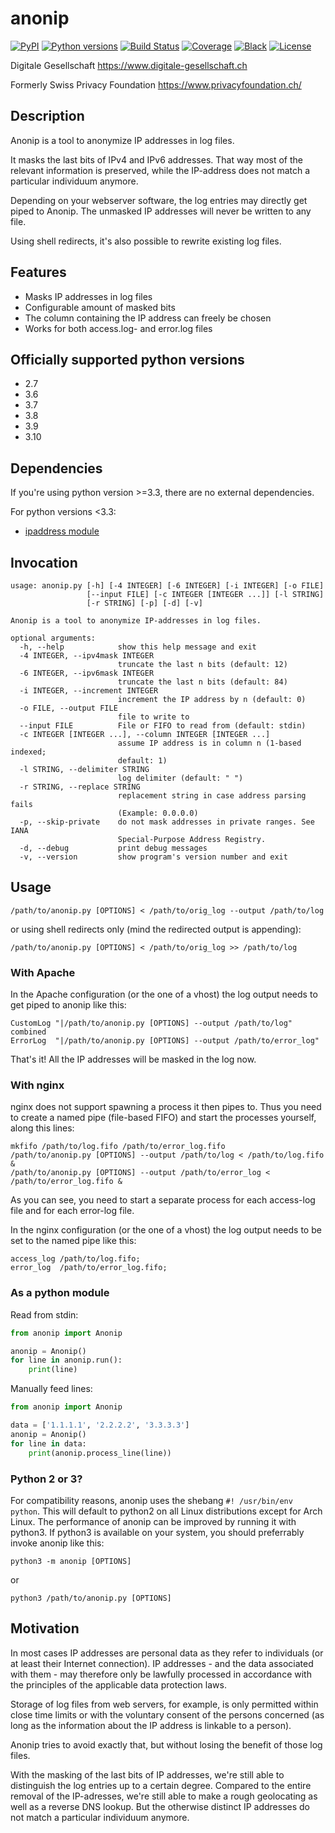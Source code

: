 # anonip

[![PyPI](https://img.shields.io/pypi/v/anonip.svg)](https://pypi.org/project/anonip/)
[![Python versions](https://img.shields.io/pypi/pyversions/anonip.svg)](https://pypi.org/project/anonip/)
[![Build Status](https://github.com/DigitaleGesellschaft/Anonip/workflows/Tests/badge.svg)](https://github.com/DigitaleGesellschaft/Anonip/actions?query=workflow%3ATests)
[![Coverage](https://img.shields.io/badge/coverage-100%25-brightgreen.svg)](https://github.com/DigitaleGesellschaft/Anonip/blob/master/setup.cfg#L58)
[![Black](https://img.shields.io/badge/code%20style-black-000000.svg)](https://github.com/DigitaleGesellschaft/Anonip)
[![License](https://img.shields.io/badge/License-BSD%203--Clause-blue.svg)](https://opensource.org/licenses/BSD-3-Clause)

Digitale Gesellschaft
https://www.digitale-gesellschaft.ch


Formerly
Swiss Privacy Foundation
https://www.privacyfoundation.ch/


## Description

Anonip is a tool to anonymize IP addresses in log files.

It masks the last bits of IPv4 and IPv6 addresses. That way most of the
relevant information is preserved, while the IP-address does not match a
particular individuum anymore.

Depending on your webserver software, the log entries may directly get piped
to Anonip. The unmasked IP addresses will never be written to any file.

Using shell redirects, it's also possible to rewrite existing log files.

## Features

 - Masks IP addresses in log files
 - Configurable amount of masked bits
 - The column containing the IP address can freely be chosen
 - Works for both access.log- and error.log files

## Officially supported python versions

 - 2.7
 - 3.6
 - 3.7
 - 3.8
 - 3.9
 - 3.10

## Dependencies
If you're using python version >=3.3, there are no external
dependencies.

For python versions <3.3:
 - [ipaddress module](https://github.com/kwi-dk/py2-ipaddress)

## Invocation

```
usage: anonip.py [-h] [-4 INTEGER] [-6 INTEGER] [-i INTEGER] [-o FILE]
                 [--input FILE] [-c INTEGER [INTEGER ...]] [-l STRING]
                 [-r STRING] [-p] [-d] [-v]

Anonip is a tool to anonymize IP-addresses in log files.

optional arguments:
  -h, --help            show this help message and exit
  -4 INTEGER, --ipv4mask INTEGER
                        truncate the last n bits (default: 12)
  -6 INTEGER, --ipv6mask INTEGER
                        truncate the last n bits (default: 84)
  -i INTEGER, --increment INTEGER
                        increment the IP address by n (default: 0)
  -o FILE, --output FILE
                        file to write to
  --input FILE          File or FIFO to read from (default: stdin)
  -c INTEGER [INTEGER ...], --column INTEGER [INTEGER ...]
                        assume IP address is in column n (1-based indexed;
                        default: 1)
  -l STRING, --delimiter STRING
                        log delimiter (default: " ")
  -r STRING, --replace STRING
                        replacement string in case address parsing fails
                        (Example: 0.0.0.0)
  -p, --skip-private    do not mask addresses in private ranges. See IANA
                        Special-Purpose Address Registry.
  -d, --debug           print debug messages
  -v, --version         show program's version number and exit
```

## Usage

``` shell
/path/to/anonip.py [OPTIONS] < /path/to/orig_log --output /path/to/log
```
or using shell redirects only (mind the redirected output is appending):
``` shell
/path/to/anonip.py [OPTIONS] < /path/to/orig_log >> /path/to/log
```

### With Apache

In the Apache configuration (or the one of a vhost) the log output needs to
get piped to anonip like this:
```
CustomLog "|/path/to/anonip.py [OPTIONS] --output /path/to/log" combined
ErrorLog  "|/path/to/anonip.py [OPTIONS] --output /path/to/error_log"
```
That's it! All the IP addresses will be masked in the log now.


### With nginx

nginx does not support spawning a process it then pipes to. Thus
you need to create a named pipe (file-based FIFO) and start the
processes yourself, along this lines:
``` shell
mkfifo /path/to/log.fifo /path/to/error_log.fifo
/path/to/anonip.py [OPTIONS] --output /path/to/log < /path/to/log.fifo &
/path/to/anonip.py [OPTIONS] --output /path/to/error_log < /path/to/error_log.fifo &
```
As you can see, you need to start a separate process for each access-log
file and for each error-log file.

In the nginx configuration (or the one of a vhost) the log output
needs to be set to the named pipe like this:
```
access_log /path/to/log.fifo;
error_log  /path/to/error_log.fifo;
```

### As a python module

Read from stdin:
``` python
from anonip import Anonip

anonip = Anonip()
for line in anonip.run():
    print(line)

```

Manually feed lines:
``` python
from anonip import Anonip

data = ['1.1.1.1', '2.2.2.2', '3.3.3.3']
anonip = Anonip()
for line in data:
    print(anonip.process_line(line))

```

### Python 2 or 3?
For compatibility reasons, anonip uses the shebang `#! /usr/bin/env python`.
This will default to python2 on all Linux distributions except for Arch Linux.
The performance of anonip can be improved by running it with python3. If
python3 is available on your system, you should preferrably invoke anonip
like this:

``` shell
python3 -m anonip [OPTIONS]
```

or

``` shell
python3 /path/to/anonip.py [OPTIONS]
```

## Motivation

In most cases IP addresses are personal data as they refer to individuals (or at least
their Internet connection). IP addresses - and the data associated with them - may
therefore only be lawfully processed in accordance with the principles of the
applicable data protection laws.

Storage of log files from web servers, for example, is only permitted within close time
limits or with the voluntary consent of the persons concerned (as long as the
information about the IP address is linkable to a person).

Anonip tries to avoid exactly that, but without losing the benefit of those log files.

With the masking of the last bits of IP addresses, we're still able to distinguish the
log entries up to a certain degree. Compared to the entire removal of the IP-adresses,
we're still able to make a rough geolocating as well as a reverse DNS lookup. But the
otherwise distinct IP addresses do not match a particular individuum anymore.
